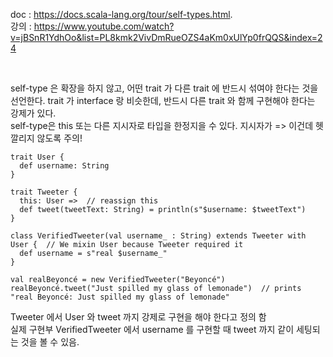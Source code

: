 
doc : https://docs.scala-lang.org/tour/self-types.html.   
강의 : https://www.youtube.com/watch?v=jBSnR1YdhOo&list=PL8kmk2VivDmRueOZS4aKm0xUlYp0frQQS&index=24    

<br/>

self-type 은 확장을 하지 않고, 어떤 trait 가 다른 trait 에 반드시 섞여야 한다는 것을 선언한다. trait 가 interface 랑 비슷한데, 반드시 다른 trait 와 함께 구현해야 한다는 강제가 있다.    
self-type은 this 또는 다른 지시자로 타입을 한정지을 수 있다. 지시자가 => 이건데 헷깔리지 않도록 주의!
```
trait User {
  def username: String
}

trait Tweeter {
  this: User =>  // reassign this
  def tweet(tweetText: String) = println(s"$username: $tweetText")
}

class VerifiedTweeter(val username_ : String) extends Tweeter with User {  // We mixin User because Tweeter required it
  def username = s"real $username_"
}

val realBeyoncé = new VerifiedTweeter("Beyoncé")
realBeyoncé.tweet("Just spilled my glass of lemonade")  // prints "real Beyoncé: Just spilled my glass of lemonade"
```
Tweeter 에서 User 와 tweet 까지 강제로 구현을 해야 한다고 정의 함    
실제 구현부 VerifiedTweeter 에서 username 를 구현할 때 tweet 까지 같이 세팅되는 것을 볼 수 있음.
